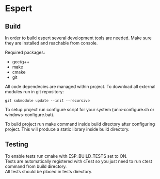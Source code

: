 # Espert

## Build

In order to build espert several development tools are needed. Make sure they are installed and reachable from console.

Required packages:
- gcc/g++
- make
- cmake
- git

All code dependecies are managed within project. To download all external modules run in git repository:
```
git submodule update --init --recursive
```

To setup project run configure script for your system (unix-configure.sh or windows-configure.bat).

To build project run make command inside build directory after configuring project. This will produce a static library inside build directory.

## Testing

To enable tests run cmake with ESP_BUILD_TESTS set to ON. \
Tests are automatically registered with cTest so you just need to run ctest command from build directory. \
All tests should be placed in tests directory.